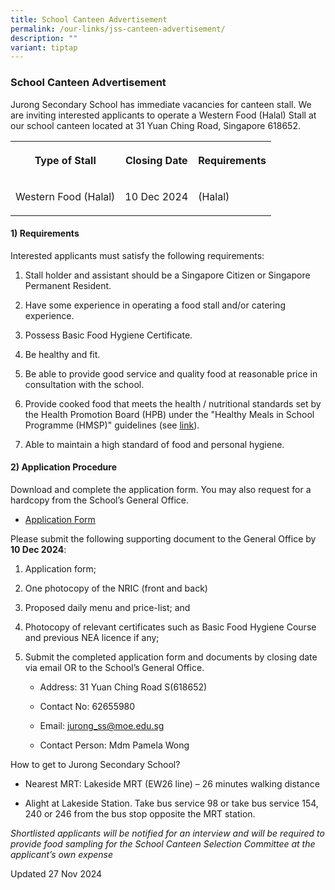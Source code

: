 ```yaml
---
title: School Canteen Advertisement
permalink: /our-links/jss-canteen-advertisement/
description: ""
variant: tiptap
---
```

<h3>School Canteen Advertisement</h3>
<p>Jurong Secondary School has immediate vacancies for canteen stall. We
are inviting interested applicants to operate a Western Food (Halal) Stall
at our school canteen located at 31 Yuan Ching Road, Singapore 618652.</p>
<table style="minWidth: 75px">
<colgroup>
<col>
<col>
<col>
</colgroup>
<tbody>
<tr>
<th rowspan="1" colspan="1">
<p>Type of Stall</p>
</th>
<th rowspan="1" colspan="1">
<p>Closing Date</p>
</th>
<th rowspan="1" colspan="1">
<p>Requirements</p>
</th>
</tr>
<tr>
<td rowspan="1" colspan="1">
<p>Western Food (Halal)</p>
</td>
<td rowspan="1" colspan="1">
<p>10 Dec 2024</p>
</td>
<td rowspan="1" colspan="1">
<p>(Halal)</p>
</td>
</tr>
</tbody>
</table>
<h4><strong>1) Requirements</strong></h4>
<p>Interested applicants must satisfy the following requirements:</p>
<ol data-tight="true" class="tight">
<li>
<p>Stall holder and assistant should be a Singapore Citizen or Singapore
Permanent Resident.</p>
</li>
<li>
<p>Have some experience in operating a food stall and/or catering experience.</p>
</li>
<li>
<p>Possess Basic Food Hygiene Certificate.</p>
</li>
<li>
<p>Be healthy and fit.</p>
</li>
<li>
<p>Be able to provide good service and quality food at reasonable price in
consultation with the school.</p>
</li>
<li>
<p>Provide cooked food that meets the health / nutritional standards set
by the Health Promotion Board (HPB) under the "Healthy Meals in School
Programme (HMSP)" guidelines (see <a href="https://www.hpb.gov.sg/schools/school-programmes/healthy-meals-in-schools-programme" rel="noopener noreferrer nofollow" target="_blank"><u>link</u></a>).</p>
</li>
<li>
<p>Able to maintain a high standard of food and personal hygiene.</p>
</li>
</ol>
<h4><strong>2) Application Procedure</strong></h4>
<p>Download and complete the application form. You may also request for a
hardcopy from the School’s General Office.</p>
<ul data-tight="true" class="tight">
<li>
<p><a href="/files/canteen_application_form.pdf" rel="noopener noreferrer nofollow" target="_blank">Application Form</a>
</p>
</li>
</ul>
<p>Please submit the following supporting document to the General Office
by <strong>10 Dec 2024</strong>:</p>
<ol data-tight="true" class="tight">
<li>
<p>Application form;</p>
</li>
<li>
<p>One photocopy of the NRIC (front and back)</p>
</li>
<li>
<p>Proposed daily menu and price-list; and</p>
</li>
<li>
<p>Photocopy of relevant certificates such as Basic Food Hygiene Course and
previous NEA licence if any;</p>
</li>
<li>
<p>Submit the completed application form and documents by closing date via
email OR to the School’s General Office.</p>
<ul data-tight="true" class="tight">
<li>
<p>Address: 31 Yuan Ching Road S(618652)</p>
</li>
<li>
<p>Contact No: 62655980</p>
</li>
<li>
<p>Email: <a href="mailto:jurong_ss@moe.edu.sg" rel="noopener noreferrer nofollow" target="_blank">jurong_ss@moe.edu.sg</a>
</p>
</li>
<li>
<p>Contact Person: Mdm Pamela Wong</p>
</li>
</ul>
<p></p>
</li>
</ol>
<p>How to get to Jurong Secondary School?</p>
<ul data-tight="true" class="tight">
<li>
<p>Nearest MRT: Lakeside MRT (EW26 line) – 26 minutes walking distance</p>
</li>
<li>
<p>Alight at Lakeside Station. Take bus service 98 or take bus service 154,
240 or 246 from the bus stop opposite the MRT station.</p>
</li>
</ul>
<p><em>Shortlisted applicants will be notified for an interview and will be required to provide food sampling for the School Canteen Selection Committee at the applicant’s own expense</em>
</p>
<p>Updated 27 Nov 2024</p>